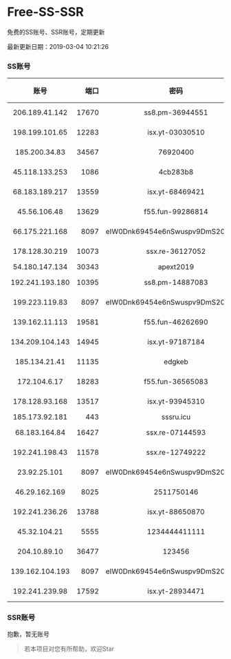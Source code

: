 # Free-SS-SSR

免费的SS账号、SSR账号，定期更新

最新更新日期：2019-03-04 10:21:26 

### SS账号

|账号|端口|密码|加密方式|更新时间|国家|
|:-----:|-----:|:----:|:----:|:----:|:----:|
|206.189.41.142|17670|ss8.pm-36944551|aes-256-cfb|10:17:05|SG|
|198.199.101.65|12283|isx.yt-03030510|aes-256-cfb|10:17:03|US|
|185.200.34.83|34567|76920400|aes-256-cfb|10:17:07|US|
|45.118.133.253|1086|4cb283b8|aes-256-cfb|10:17:05|SG|
|68.183.189.217|13559|isx.yt-68469421|aes-256-cfb|10:17:05|SG|
|45.56.106.48|13629|f55.fun-99286814|aes-256-cfb|10:17:03|US|
|66.175.221.168|8097|eIW0Dnk69454e6nSwuspv9DmS201tQ0D|aes-256-cfb|10:17:15|US|
|178.128.30.219|10073|ssx.re-36127052|aes-256-cfb|10:17:06|SG|
|54.180.147.134|30343|apext2019|chacha20|10:17:14|KR|
|192.241.193.180|10395|ss8.pm-14887083|aes-256-cfb|10:17:04|US|
|199.223.119.83|8097|eIW0Dnk69454e6nSwuspv9DmS201tQ0D|aes-256-cfb|10:17:13|US|
|139.162.11.113|19581|f55.fun-46262690|aes-256-cfb|10:17:05|SG|
|134.209.104.143|14945|isx.yt-97187184|aes-256-cfb|10:17:05|SG|
|185.134.21.41|11135|edgkeb|aes-256-cfb|10:17:05|GB|
|172.104.6.17|18283|f55.fun-36565083|aes-256-cfb|10:17:03|US|
|178.128.93.168|13517|isx.yt-93945310|aes-256-cfb|10:17:05|SG|
|185.173.92.181|443|sssru.icu|rc4-md5|10:17:24|RU|
|68.183.164.84|16427|ssx.re-07144593|aes-256-cfb|10:17:05|US|
|192.241.198.43|11578|ssx.re-12749222|aes-256-cfb|10:17:04|US|
|23.92.25.101|8097|eIW0Dnk69454e6nSwuspv9DmS201tQ0D|aes-256-cfb|10:17:15|US|
|46.29.162.169|8025|2511750146|aes-256-cfb|10:17:06|RU|
|192.241.236.26|13788|isx.yt-88650870|aes-256-cfb|10:17:04|US|
|45.32.104.21|5555|1234444411111|aes-256-cfb|10:17:14|SG|
|204.10.89.10|36477|123456|aes-256-cfb|10:17:13|US|
|139.162.104.193|8097|eIW0Dnk69454e6nSwuspv9DmS201tQ0D|aes-256-cfb|10:17:07|JP|
|192.241.239.98|17592|isx.yt-28934471|aes-256-cfb|10:17:04|US|


### SSR账号

抱歉，暂无账号



> 若本项目对您有所帮助，欢迎Star